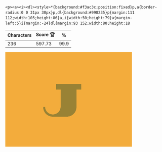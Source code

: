 `<p><a><i><dl><style>*{background:#f3ac3c;position:fixed}p,a{border-radius:0 0 31px 30px}p,dl{background:#998235}p{margin:111 112;width:105;height:86}a,i{width:50;height:79}a{margin-left:5}i{margin:-24}dl{margin:93 152;width:80;height:18`

| Characters | Score 🏆 | %    |
| ---------- | -------- | ---- |
| 236        | 597.73   | 99.9 |

![](/2024/Sep2024/04/20240904.png)
